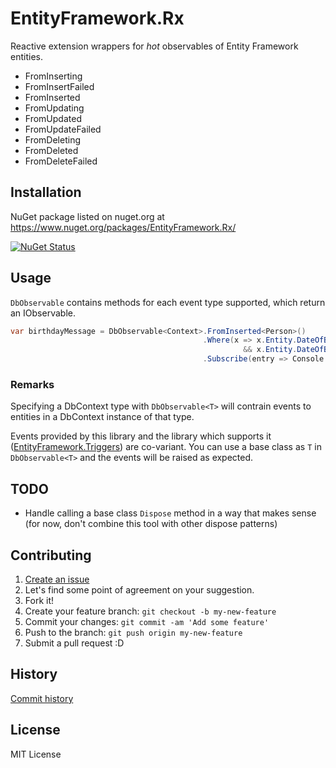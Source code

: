 # EntityFramework.Rx

Reactive extension wrappers for *hot* observables of Entity Framework entities.

- FromInserting
- FromInsertFailed
- FromInserted
- FromUpdating
- FromUpdated
- FromUpdateFailed
- FromDeleting
- FromDeleted
- FromDeleteFailed

## Installation

NuGet package listed on nuget.org at https://www.nuget.org/packages/EntityFramework.Rx/

[![NuGet Status](http://img.shields.io/nuget/v/EntityFramework.Rx.svg?style=flat)](https://www.nuget.org/packages/EntityFramework.Rx/)

## Usage

`DbObservable` contains methods for each event type supported, which return an IObservable.

```csharp
var birthdayMessage = DbObservable<Context>.FromInserted<Person>()
                                           .Where(x => x.Entity.DateOfBirth.Month == DateTime.Today.Month
                                                    && x.Entity.DateOfBirth.Day == DateTime.Today.Day)
                                           .Subscribe(entry => Console.WriteLine($"Happy birthday to {entry.Entity.Name}!"));
```

### Remarks

Specifying a DbContext type with `DbObservable<T>` will contrain events to entities in a DbContext instance of that type.

Events provided by this library and the library which supports it ([EntityFramework.Triggers](https://github.com/NickStrupat/EntityFramework.Triggers)) are co-variant. You can use a base class as `T` in `DbObservable<T>` and the events will be raised as expected.

## TODO

- Handle calling a base class `Dispose` method in a way that makes sense (for now, don't combine this tool with other dispose patterns)

## Contributing

1. [Create an issue](https://github.com/NickStrupat/EntityFramework.Rx/issues/new)
2. Let's find some point of agreement on your suggestion.
3. Fork it!
4. Create your feature branch: `git checkout -b my-new-feature`
5. Commit your changes: `git commit -am 'Add some feature'`
6. Push to the branch: `git push origin my-new-feature`
7. Submit a pull request :D

## History

[Commit history](https://github.com/NickStrupat/EntityFramework.Rx/commits/master)

## License

MIT License